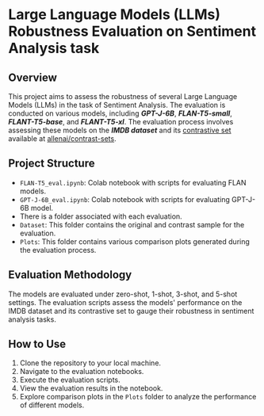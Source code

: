 # Large Language Models (LLMs) Robustness Evaluation on Sentiment Analysis task

## Overview
This project aims to assess the robustness of several Large Language Models (LLMs) in the task of Sentiment Analysis. The evaluation is conducted on various models, including ***GPT-J-6B***, ***FLAN-T5-small***, ***FLANT-T5-base***, and ***FLANT-T5-xl***. 
The evaluation process involves assessing these models on the ***IMDB dataset*** and its [contrastive set](https://arxiv.org/abs/2004.02709) available at [allenai/contrast-sets](https://github.com/allenai/contrast-sets).

## Project Structure
- `FLAN-T5_eval.ipynb`: Colab notebook with scripts for evaluating FLAN models.
- `GPT-J-6B_eval.ipynb`: Colab notebook with scripts for evaluating GPT-J-6B model.
- There is a folder associated with each evaluation.
- `Dataset`: This folder contains the original and contrast sample for the evaluation.
- `Plots`: This folder contains various comparison plots generated during the evaluation process.

## Evaluation Methodology
The models are evaluated under zero-shot, 1-shot, 3-shot, and 5-shot settings. 
The evaluation scripts assess the models' performance on the IMDB dataset and its contrastive set to gauge their robustness in sentiment analysis tasks.

## How to Use
1. Clone the repository to your local machine.
2. Navigate to the evaluation notebooks.
3. Execute the evaluation scripts.
4. View the evaluation results in the notebook.
5. Explore comparison plots in the `Plots` folder to analyze the performance of different models.
